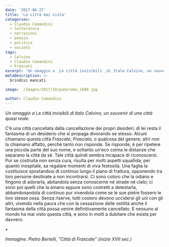 ```yaml
---
date: '2017-06-27'
title: 'La città mai vista'
categories:
  - Claudio Comandini
  - letteratura
  - narrazioni
  - poesia
  - politica
  - società
tags:
  - Calvino
  - Claudio Comandini
  - Frascati
excerpt: 'Un omaggio a _Le città invisibili _di Italo Calvino, un souvenir di una città quasi reale.'
metaDescription: >-
  brindisi mancati

image:  /images/2017/10/panorama_1600.jpg

author: Claudio Comandini
---
```


*Un omaggio a* Le città invisibili *di Italo Calvino, un souvenir di una città quasi reale.*

C’è una città cancellata dalla cancellazione dei propri desideri; di lei resta il fantasma di un desiderio che si propaga divorando se stesso. Alcuni chiamano questa città *Frascate*, *Frascata*, o qualcosa del genere; altri non la chiamano affatto, perché tanto non risponde. Se risponde, è per ripetere una piccola parte del suo nome, e soltanto un'eco colma le distanze che separano la città da sé. Tale città quindi sembra incapace di riconoscersi. Pur se costruita non senza cura, risulta per molti aspetti squallida; per quanto inospitale, sa regalare momenti di viva festosità. Una faglia la costituisce spostandosi di continuo lungo il piano di frattura, opponendo tra loro persone destinate a non incontrarsi. Ci sono coloro che la odiano e fingono di adorarla, abitandola senza conoscerne né strade né cielo; ci sono poi quelli che la amano eppure sono costretti a detestarla, abbandonandola di continuo pur vivendola come se le sue pietre fossero le loro stesse ossa. Senza riserve, tutti costoro devono uccidersi gli uni con gli altri, vivendo nella paura che con la cessazione delle ostilità anche il fantasma della città possa venire definitivamente cancellato. E nessuno al mondo ha mai visto questa città, e sono in molti a dubitare che esista per davvero.

*•*

*Immagine: Pietro Bertelli, “Città di Frascate” (inizio XVII sec.)*
